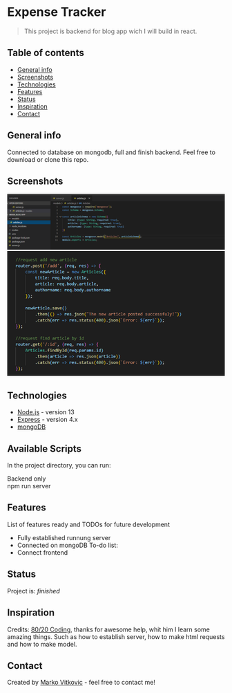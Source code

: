 # Expense Tracker
> This project is backend for blog app wich I will build in react.

## Table of contents
* [General info](#general-info)
* [Screenshots](#screenshots)
* [Technologies](#technologies)
* [Features](#features)
* [Status](#status)
* [Inspiration](#inspiration)
* [Contact](#contact)

## General info
Connected to database on mongodb, full and finish backend. Feel free to download or clone this repo.

## Screenshots
![](https://github.com/MarkoVitkovic/node.js_express_mongoDB-backend_for_blog_app/blob/master/img1.png)
![](https://github.com/MarkoVitkovic/node.js_express_mongoDB-backend_for_blog_app/blob/master/img2.png)

## Technologies
* [Node.js](https://nodejs.org/en/docs/) - version 13
* [Express](https://expressjs.com/en/api.html) - version 4.x
* [mongoDB](https://www.mongodb.com/cloud/atlas/lp/try2?utm_source=google&utm_campaign=gs_footprint_row_search_brand_atlas_desktop&utm_term=mongodb&utm_medium=cpc_paid_search&utm_ad=e&gclid=EAIaIQobChMIubLRzaa06AIVArDtCh2MgwEKEAAYASAAEgLyjvD_BwE)

## Available Scripts

In the project directory, you can run:

 Backend only<br/>
 npm run server<br/>
 

## Features
List of features ready and TODOs for future development
* Fully established runnung server
* Connected on mongoDB 
To-do list:
* Connect frontend

## Status
Project is: _finished_

## Inspiration
Credits: [80/20 Coding](https://www.youtube.com/user/TechGuyWeb), thanks for awesome help, whit him I learn some amazing things. Such as how to establish server, how to make html requests and how to make model. 

## Contact
Created by [Marko Vitkovic](https://github.com/MarkoVitkovic) - feel free to contact me!
